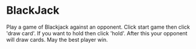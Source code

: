 # BlackJack

Play a game of Blackjack against an opponent. Click start game then click 'draw card'. If you want to hold then click 'hold'. After this your opponent will draw cards. May the best player win.
